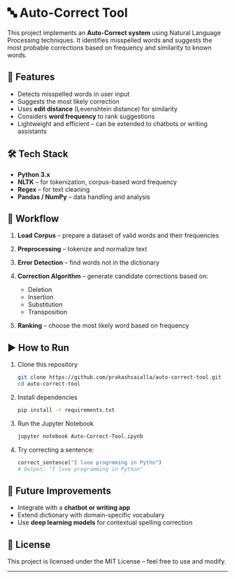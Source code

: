 # 🔤 Auto-Correct Tool

This project implements an **Auto-Correct system** using Natural Language Processing techniques. It identifies misspelled words and suggests the most probable corrections based on frequency and similarity to known words.

## 🚀 Features

* Detects misspelled words in user input
* Suggests the most likely correction
* Uses **edit distance** (Levenshtein distance) for similarity
* Considers **word frequency** to rank suggestions
* Lightweight and efficient – can be extended to chatbots or writing assistants

## 🛠️ Tech Stack

* **Python 3.x**
* **NLTK** – for tokenization, corpus-based word frequency
* **Regex** – for text cleaning
* **Pandas / NumPy** – data handling and analysis

## 📂 Workflow

1. **Load Corpus** – prepare a dataset of valid words and their frequencies
2. **Preprocessing** – tokenize and normalize text
3. **Error Detection** – find words not in the dictionary
4. **Correction Algorithm** – generate candidate corrections based on:

   * Deletion
   * Insertion
   * Substitution
   * Transposition
5. **Ranking** – choose the most likely word based on frequency

## ▶️ How to Run

1. Clone this repository

   ```bash
   git clone https://github.com/prakashsaialla/auto-correct-tool.git
   cd auto-correct-tool
   ```

2. Install dependencies

   ```bash
   pip install -r requirements.txt
   ```

3. Run the Jupyter Notebook

   ```bash
   jupyter notebook Auto-Correct-Tool.ipynb
   ```

4. Try correcting a sentence:

   ```python
   correct_sentence("I lvoe progrmming in Pythn")
   # Output: "I love programming in Python"
   ```

## 📌 Future Improvements

* Integrate with a **chatbot or writing app**
* Extend dictionary with domain-specific vocabulary
* Use **deep learning models** for contextual spelling correction

## 📜 License

This project is licensed under the MIT License – feel free to use and modify.

---
